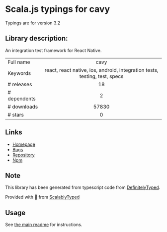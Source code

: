 
# Scala.js typings for cavy

Typings are for version 3.2

## Library description:
An integration test framework for React Native.

|                    |                 |
| ------------------ | :-------------: |
| Full name          | cavy |
| Keywords           | react, react native, ios, android, integration tests, testing, test, specs |
| # releases         | 18 |
| # dependents       | 2 |
| # downloads        | 57830 |
| # stars            | 0 |

## Links
- [Homepage](https://github.com/pixielabs/cavy#readme)
- [Bugs](https://github.com/pixielabs/cavy/issues)
- [Repository](https://github.com/pixielabs/cavy)
- [Npm](https://www.npmjs.com/package/cavy)
    


## Note
This library has been generated from typescript code from [DefinitelyTyped](https://definitelytyped.org).

Provided with :purple_heart: from [ScalablyTyped](https://github.com/oyvindberg/ScalablyTyped)

## Usage
See [the main readme](../../readme.md) for instructions.


